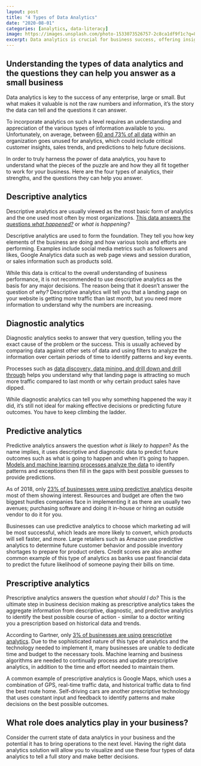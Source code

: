 ```yaml
---
layout: post
title: "4 Types of Data Analytics"
date: "2020-08-01"
categories: [analytics, data-literacy]
image: https://images.unsplash.com/photo-1533073526757-2c8ca1df9f1c?q=80&w=2070&auto=format&fit=crop&ixlib=rb-4.0.3&ixid=M3wxMjA3fDB8MHxwaG90by1wYWdlfHx8fGVufDB8fHx8fA%3D%3D
excerpt: Data analytics is crucial for business success, offering insights through descriptive analytics (answering "what happened"), diagnostic analytics (explaining "why" events occurred), predictive analytics (forecasting "what is likely to happen"), and prescriptive analytics (suggesting "what should I do"). Understanding the distinct roles of these analytics types empowers businesses to make informed decisions and optimize operations.
---
```


## Understanding the types of data analytics and the questions they can help you answer as a small business

Data analytics is key to the success of any enterprise, large or small. But what makes it valuable is not the raw numbers and information, it’s the story the data can tell and the questions it can answer.

To incorporate analytics on such a level requires an understanding and appreciation of the various types of information available to you. Unfortunately, on average, between [60 and 73% of all data](https://www.inc.com/jeff-barrett/misusing-data-could-be-costing-your-business-heres-how.html) within an organization goes unused for analytics, which could include critical customer insights, sales trends, and predictions to help future decisions. 

In order to truly harness the power of data analytics, you have to understand what the pieces of the puzzle are and how they all fit together to work for your business. Here are the four types of analytics, their strengths, and the questions they can help you answer.

## Descriptive analytics

Descriptive analytics are usually viewed as the most basic form of analytics and the one used most often by most organizations. [This data answers the questions _what happened?_](https://www.scnsoft.com/blog/4-types-of-data-analytics) or _what is happening?_ 

Descriptive analytics are used to form the foundation. They tell you how key elements of the business are doing and how various tools and efforts are performing. Examples include social media metrics such as followers and likes, Google Analytics data such as web page views and session duration, or sales information such as products sold.

While this data is critical to the overall understanding of business performance, it is not recommended to use descriptive analytics as the basis for any major decisions. The reason being that it doesn’t answer the question of _why?_ Descriptive analytics will tell you that a landing page on your website is getting more traffic than last month, but you need more information to understand why the numbers are increasing.

## Diagnostic analytics

Diagnostic analytics seeks to answer that very question, telling you the exact cause of the problem or the success. This is usually achieved by comparing data against other sets of data and using filters to analyze the information over certain periods of time to identify patterns and key events.

Processes such as [data discovery, data mining, and drill down and drill through](https://www.logianalytics.com/predictive-analytics/comparing-descriptive-predictive-prescriptive-and-diagnostic-analytics/) helps you understand why that landing page is attracting so much more traffic compared to last month or why certain product sales have dipped. 

While diagnostic analytics can tell you why something happened the way it did, it’s still not ideal for making effective decisions or predicting future outcomes. You have to keep climbing the ladder.

## Predictive analytics

Predictive analytics answers the question _what is likely to happen_? As the name implies, it uses descriptive and diagnostic data to predict future outcomes such as what is going to happen and when it’s going to happen. [Models and machine learning processes analyze the data](https://www.dezyre.com/article/types-of-analytics-descriptive-predictive-prescriptive-analytics/209) to identify patterns and exceptions then fill in the gaps with best possible guesses to provide predictions.

As of 2018, only [23% of businesses were using predictive analytics](https://www.business2community.com/strategy/predictive-analytics-in-2018-whats-possible-whos-doing-it-and-how-02127016#:~:text=So%20how%20many%20businesses%20are,unchanged%20from%20the%20prior%20year.) despite most of them showing interest. Resources and budget are often the two biggest hurdles companies face in implementing it as there are usually two avenues; purchasing software and doing it in-house or hiring an outside vendor to do it for you.

Businesses can use predictive analytics to choose which marketing ad will be most successful, which leads are more likely to convert, which products will sell faster, and more. Large retailers such as Amazon use predictive analytics to determine future customer behavior and possible inventory shortages to prepare for product orders. Credit scores are also another common example of this type of analytics as banks use past financial data to predict the future likelihood of someone paying their bills on time.

## Prescriptive analytics

Prescriptive analytics answers the question _what should I do?_ This is the ultimate step in business decision making as prescriptive analytics takes the aggregate information from descriptive, diagnostic, and predictive analytics to identify the best possible course of action - similar to a doctor writing you a prescription based on historical data and trends.

According to Gartner, only [3% of businesses are using prescriptive analytics](https://www.dataversity.net/prescriptive-analytics-use-cases/#:~:text=According%20to%20Prescriptive%20Analytics%20Takes,actively%20using%20predictive%20analytics%20tools.). Due to the sophisticated nature of this type of analytics and the technology needed to implement it, many businesses are unable to dedicate time and budget to the necessary tools. Machine learning and business algorithms are needed to continually process and update prescriptive analytics, in addition to the time and effort needed to maintain them.

A common example of prescriptive analytics is Google Maps, which uses a combination of GPS, real-time traffic data, and historical traffic data to find the best route home. Self-driving cars are another prescriptive technology that uses constant input and feedback to identify patterns and make decisions on the best possible outcomes.

## What role does analytics play in your business?

Consider the current state of data analytics in your business and the potential it has to bring operations to the next level. Having the right data analytics solution will allow you to visualize and use these four types of data analytics to tell a full story and make better decisions.
